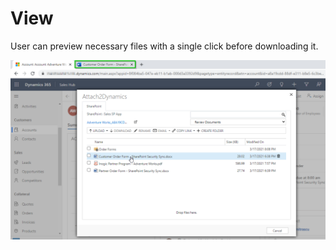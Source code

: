 # View

User can preview necessary files with a single click before downloading it.

![](<../../.gitbook/assets/View (1).png>)
